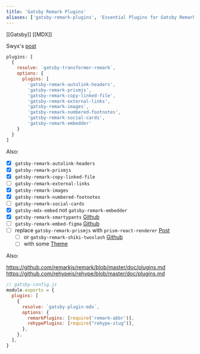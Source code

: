 ```yaml
---
title: 'Gatsby Remark Plugins'
aliases: ['gatsby-remark-plugins', 'Essential Plugins for Gatsby Remark']
---
```


[[Gatsby]] [[MDX]]

Swyx's [post](https://www.swyx.io/writing/gatsby-remark-essential-plugins)

```js
plugins: [
  {
    resolve: `gatsby-transformer-remark`,
    options: {
      plugins: [
        'gatsby-remark-autolink-headers',
        'gatsby-remark-prismjs',
        'gatsby-remark-copy-linked-file',
        'gatsby-remark-external-links',
        'gatsby-remark-images',
        'gatsby-remark-numbered-footnotes',
        'gatsby-remark-social-cards',
        'gatsby-remark-embedder'
    }
  }
]
```

Also:

- [x] `gatsby-remark-autolink-headers`
- [x] `gatsby-remark-prismjs`
- [x] `gatsby-remark-copy-linked-file`
- [ ] `gatsby-remark-external-links`
- [x] `gatsby-remark-images`
- [x] `gatsby-remark-numbered-footnotes`
- [ ] `gatsby-remark-social-cards`
- [x] `gatsby-mdx-embed` not `gatsby-remark-embedder`
- [x] `gatsby-remark-smartypants` [Github](https://github.com/gatsbyjs/gatsby/tree/master/packages/gatsby-remark-smartypants)
- [ ] `gatsby-remark-embed-figma` [Github](https://github.com/stagfoo/gatsby-remark-embed-figma)
- [ ] replace `gatsby-remark-prismjs` with `prism-react-renderer` [Post](https://prince.dev/blog/prism-react-renderer)
  - [ ] or `gatsby-remark-shiki-twoslash` [Github](https://github.com/microsoft/TypeScript-Website/tree/v2/packages/gatsby-remark-shiki-twoslash)
  - [ ] with some [Theme](https://github.com/octref/shiki/blob/master/packages/themes/README.md)

Also:

https://github.com/remarkjs/remark/blob/master/doc/plugins.md
https://github.com/rehypejs/rehype/blob/master/doc/plugins.md

```js
// gatsby-config.js
module.exports = {
  plugins: [
    {
      resolve: `gatsby-plugin-mdx`,
      options: {
        remarkPlugins: [require('remark-abbr')],
        rehypePlugins: [require("rehype-slug")],
      },
    },
  ],
}
```
